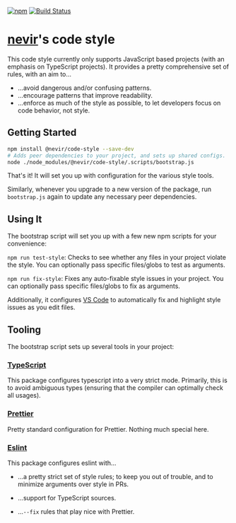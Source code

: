 [![npm](https://img.shields.io/npm/v/@nevir/code-style.svg)](https://www.npmjs.com/package/@nevir/code-style)
[![Build Status](https://img.shields.io/circleci/project/github/nevir/code-style/master.svg)](https://circleci.com/gh/nevir/workflows/code-style)

# [nevir](https://github.com/nevir)'s code style

This code style currently only supports JavaScript based projects (with an emphasis on TypeScript projects). It provides a pretty comprehensive set of rules, with an aim to…

* …avoid dangerous and/or confusing patterns.
* …encourage patterns that improve readability.
* …enforce as much of the style as possible, to let developers focus on code behavior, not style.

## Getting Started

```sh
npm install @nevir/code-style --save-dev
# Adds peer dependencies to your project, and sets up shared configs.
node ./node_modules/@nevir/code-style/.scripts/bootstrap.js
```

That's it! It will set you up with configuration for the various style tools.

Similarly, whenever you upgrade to a new version of the package, run `bootstrap.js` again to update any necessary peer dependencies.

## Using It

The bootstrap script will set you up with a few new npm scripts for your convenience:

`npm run test-style`: Checks to see whether any files in your project violate the style. You can optionally pass specific files/globs to test as arguments.

`npm run fix-style`: Fixes any auto-fixable style issues in your project. You can optionally pass specific files/globs to fix as arguments.

Additionally, it configures [VS Code](https://code.visualstudio.com/) to automatically fix and highlight style issues as you edit files.

## Tooling

The bootstrap script sets up several tools in your project:

### [TypeScript](./typescript)

This package configures typescript into a very strict mode. Primarily, this is to avoid ambiguous types (ensuring that the compiler can optimally check all usages).

### [Prettier](./prettier)

Pretty standard configuration for Prettier. Nothing much special here.

### [Eslint](./eslint)

This package configures eslint with…

* …a pretty strict set of style rules; to keep you out of trouble, and to minimize arguments over style in PRs.

* …support for TypeScript sources.

* …`--fix` rules that play nice with Prettier.
